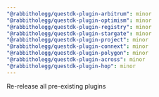 ```yaml
---
"@rabbitholegg/questdk-plugin-arbitrum": minor
"@rabbitholegg/questdk-plugin-optimism": minor
"@rabbitholegg/questdk-plugin-registry": minor
"@rabbitholegg/questdk-plugin-stargate": minor
"@rabbitholegg/questdk-plugin-project": minor
"@rabbitholegg/questdk-plugin-connext": minor
"@rabbitholegg/questdk-plugin-polygon": minor
"@rabbitholegg/questdk-plugin-across": minor
"@rabbitholegg/questdk-plugin-hop": minor
---
```


Re-release all pre-existing plugins
